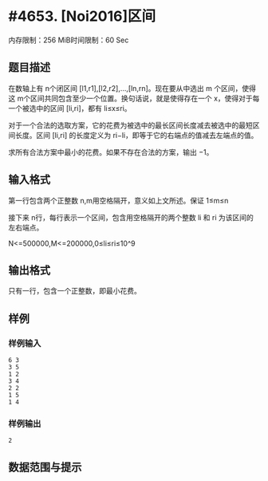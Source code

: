 # #4653. [Noi2016]区间

内存限制：256 MiB时间限制：60 Sec

## 题目描述

在数轴上有 n个闭区间 [l1,r1],[l2,r2],...,[ln,rn]。现在要从中选出 m 个区间，使得这 m个区间共同包含至少一个位置。换句话说，就是使得存在一个 x，使得对于每一个被选中的区间 [li,ri]，都有 li&le;x&le;ri。

对于一个合法的选取方案，它的花费为被选中的最长区间长度减去被选中的最短区间长度。区间 [li,ri] 的长度定义为 ri&minus;li，即等于它的右端点的值减去左端点的值。

求所有合法方案中最小的花费。如果不存在合法的方案，输出 &minus;1。

## 输入格式

第一行包含两个正整数 n,m用空格隔开，意义如上文所述。保证 1&le;m&le;n

接下来 n行，每行表示一个区间，包含用空格隔开的两个整数 li 和 ri 为该区间的左右端点。

N<=500000,M<=200000,0&le;li&le;ri&le;10^9

## 输出格式

只有一行，包含一个正整数，即最小花费。

## 样例

### 样例输入

    
    6 3
    3 5
    1 2
    3 4
    2 2
    1 5
    1 4
    

### 样例输出

    
    2
    

## 数据范围与提示
